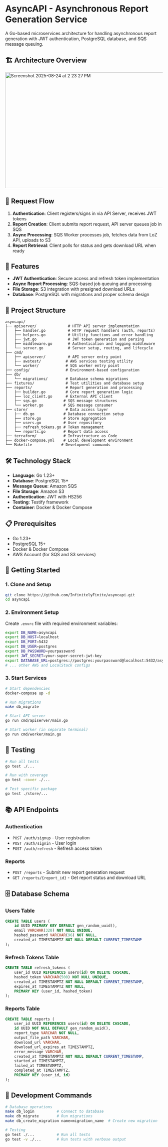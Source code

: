 # AsyncAPI - Asynchronous Report Generation Service

A Go-based microservices architecture for handling asynchronous report generation with JWT authentication, PostgreSQL database, and SQS message queuing.

## 🏗️ Architecture Overview
<img width="800" height="369" alt="Screenshot 2025-08-24 at 2 23 27 PM" src="https://github.com/user-attachments/assets/35a2e2e9-0160-41cf-ab0d-0fc74a9c9a28" />

## 🔄 Request Flow

1. **Authentication**: Client registers/signs in via API Server, receives JWT tokens
2. **Report Creation**: Client submits report request, API server queues job in SQS
3. **Async Processing**: SQS Worker processes job, fetches data from LoZ API, uploads to S3
4. **Report Retrieval**: Client polls for status and gets download URL when ready

## 🚀 Features

- **JWT Authentication**: Secure access and refresh token implementation
- **Async Report Processing**: SQS-based job queuing and processing
- **File Storage**: S3 integration with presigned download URLs
- **Database**: PostgreSQL with migrations and proper schema design

## 📁 Project Structure

```
asyncapi/
├── apiserver/              # HTTP API server implementation
│   ├── handler.go          # HTTP request handlers (auth, reports)
│   ├── helpers.go          # Utility functions and error handling
│   ├── jwt.go              # JWT token generation and parsing
│   ├── middleware.go       # Authentication and logging middleware
│   └── server.go           # Server setup, routing, and lifecycle
├── cmd/
│   ├── apiserver/          # API server entry point
│   ├── awstest/           # AWS services testing utility
│   └── worker/            # SQS worker entry point
├── config/                # Environment-based configuration
├── db/
│   └── migrations/        # Database schema migrations
├── fixtures/              # Test utilities and database setup
├── reports/               # Report generation and processing
│   ├── builder.go         # Core report generation logic
│   ├── loz_client.go      # External API client
│   ├── sqs.go            # SQS message structures
│   └── worker.go         # SQS message consumer
├── store/                 # Data access layer
│   ├── db.go             # Database connection setup
│   ├── store.go          # Store aggregation
│   ├── users.go          # User repository
│   ├── refresh_tokens.go # Token management
│   └── reports.go        # Report data access
├── terraform/            # Infrastructure as Code
├── docker-compose.yml    # Local development environment
└── Makefile             # Development commands
```

## 🛠️ Technology Stack

- **Language**: Go 1.23+
- **Database**: PostgreSQL 15+
- **Message Queue**: Amazon SQS
- **File Storage**: Amazon S3
- **Authentication**: JWT with HS256
- **Testing**: Testify framework
- **Container**: Docker & Docker Compose

## 📋 Prerequisites

- Go 1.23+
- PostgreSQL 15+
- Docker & Docker Compose
- AWS Account (for SQS and S3 services)

## 🚀 Getting Started

### 1. Clone and Setup
```bash
git clone https://github.com/InfinitelyFinite/asyncapi.git
cd asyncapi
```

### 2. Environment Setup
Create `.envrc` file with required environment variables:
```bash
export DB_NAME=asyncapi
export DB_HOST=localhost
export DB_PORT=5432
export DB_USER=postgres
export DB_PASSWORD=yourpassword
export JWT_SECRET=your-super-secret-jwt-key
export DATABASE_URL=postgres://postgres:yourpassword@localhost:5432/asyncapi?sslmode=disable
# ... other AWS and LocalStack configs
```

### 3. Start Services
```bash
# Start dependencies
docker-compose up -d

# Run migrations
make db_migrate

# Start API server
go run cmd/apiserver/main.go

# Start worker (in separate terminal)
go run cmd/worker/main.go
```

## 🧪 Testing

```bash
# Run all tests
go test ./...

# Run with coverage
go test -cover ./...

# Test specific package
go test ./store/...
```

## 📚 API Endpoints

### Authentication
- `POST /auth/signup` - User registration
- `POST /auth/signin` - User login
- `POST /auth/refresh` - Refresh access token

### Reports
- `POST /reports` - Submit new report generation request
- `GET /reports/{report_id}` - Get report status and download URL

## 🗄️ Database Schema

### Users Table
```sql
CREATE TABLE users (
    id UUID PRIMARY KEY DEFAULT gen_random_uuid(),
    email VARCHAR(320) NOT NULL UNIQUE,
    hashed_password VARCHAR(96) NOT NULL,
    created_at TIMESTAMPTZ NOT NULL DEFAULT CURRENT_TIMESTAMP
);
```

### Refresh Tokens Table
```sql
CREATE TABLE refresh_tokens (
    user_id UUID REFERENCES users(id) ON DELETE CASCADE,
    hashed_token VARCHAR(500) NOT NULL UNIQUE,
    created_at TIMESTAMPTZ NOT NULL DEFAULT CURRENT_TIMESTAMP,
    expires_at TIMESTAMPTZ NOT NULL,
    PRIMARY KEY (user_id, hashed_token)
);
```

### Reports Table
```sql
CREATE TABLE reports (
    user_id UUID REFERENCES users(id) ON DELETE CASCADE,
    id UUID NOT NULL DEFAULT gen_random_uuid(),
    report_type VARCHAR NOT NULL,
    output_file_path VARCHAR,
    download_url VARCHAR,
    download_url_expires_at TIMESTAMPTZ,
    error_message VARCHAR,
    created_at TIMESTAMPTZ NOT NULL DEFAULT CURRENT_TIMESTAMP,
    started_at TIMESTAMPTZ,
    failed_at TIMESTAMPTZ,
    completed_at TIMESTAMPTZ,
    PRIMARY KEY (user_id, id)
);
```

## 🔧 Development Commands

```bash
# Database operations
make db_login          # Connect to database
make db_migrate        # Run migrations
make db_create_migration name=migration_name  # Create new migration

# Testing
go test ./...          # Run all tests
go test -v ./...       # Run tests with verbose output
```
